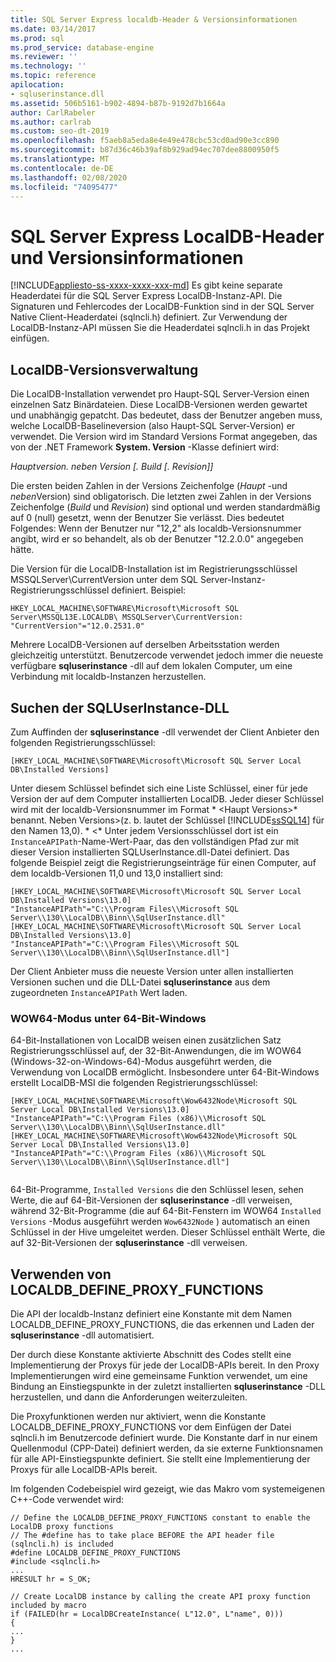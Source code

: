 ```yaml
---
title: SQL Server Express localdb-Header & Versionsinformationen
ms.date: 03/14/2017
ms.prod: sql
ms.prod_service: database-engine
ms.reviewer: ''
ms.technology: ''
ms.topic: reference
apilocation:
- sqluserinstance.dll
ms.assetid: 506b5161-b902-4894-b87b-9192d7b1664a
author: CarlRabeler
ms.author: carlrab
ms.custom: seo-dt-2019
ms.openlocfilehash: f5aeb8a5eda8e4e49e478cbc53cd0ad90e3cc890
ms.sourcegitcommit: b87d36c46b39af8b929ad94ec707dee8800950f5
ms.translationtype: MT
ms.contentlocale: de-DE
ms.lasthandoff: 02/08/2020
ms.locfileid: "74095477"
---
```

# <a name="sql-server-express-localdb-header-and-version-information"></a>SQL Server Express LocalDB-Header und Versionsinformationen
[!INCLUDE[appliesto-ss-xxxx-xxxx-xxx-md](../../includes/appliesto-ss-xxxx-xxxx-xxx-md.md)]
  Es gibt keine separate Headerdatei für die SQL Server Express LocalDB-Instanz-API. Die Signaturen und Fehlercodes der LocalDB-Funktion sind in der SQL Server Native Client-Headerdatei (sqlncli.h) definiert. Zur Verwendung der LocalDB-Instanz-API müssen Sie die Headerdatei sqlncli.h in das Projekt einfügen.  
  
## <a name="localdb-versioning"></a>LocalDB-Versionsverwaltung  
 Die LocalDB-Installation verwendet pro Haupt-SQL Server-Version einen einzelnen Satz Binärdateien. Diese LocalDB-Versionen werden gewartet und unabhängig gepatcht. Das bedeutet, dass der Benutzer angeben muss, welche LocalDB-Baselineversion (also Haupt-SQL Server-Version) er verwendet. Die Version wird im Standard Versions Format angegeben, das von der .NET Framework **System. Version** -Klasse definiert wird:  
  
 *Hauptversion. neben Version [. Build [. Revision]]*  
  
 Die ersten beiden Zahlen in der Versions Zeichenfolge (*Haupt* -und *neben*Version) sind obligatorisch. Die letzten zwei Zahlen in der Versions Zeichenfolge (*Build* und *Revision*) sind optional und werden standardmäßig auf 0 (null) gesetzt, wenn der Benutzer Sie verlässt. Dies bedeutet Folgendes: Wenn der Benutzer nur "12,2" als localdb-Versionsnummer angibt, wird er so behandelt, als ob der Benutzer "12.2.0.0" angegeben hätte.  
  
 Die Version für die LocalDB-Installation ist im Registrierungsschlüssel MSSQLServer\CurrentVersion unter dem SQL Server-Instanz-Registrierungsschlüssel definiert. Beispiel:  
  
```  
HKEY_LOCAL_MACHINE\SOFTWARE\Microsoft\Microsoft SQL Server\MSSQL13E.LOCALDB\ MSSQLServer\CurrentVersion: "CurrentVersion"="12.0.2531.0"  
```  
  
 Mehrere LocalDB-Versionen auf derselben Arbeitsstation werden gleichzeitig unterstützt. Benutzercode verwendet jedoch immer die neueste verfügbare **sqluserinstance** -dll auf dem lokalen Computer, um eine Verbindung mit localdb-Instanzen herzustellen.  
  
## <a name="locating-the-sqluserinstance-dll"></a>Suchen der SQLUserInstance-DLL  
 Zum Auffinden der **sqluserinstance** -dll verwendet der Client Anbieter den folgenden Registrierungsschlüssel:  
  
```  
[HKEY_LOCAL_MACHINE\SOFTWARE\Microsoft\Microsoft SQL Server Local DB\Installed Versions]  
```  
  
 Unter diesem Schlüssel befindet sich eine Liste Schlüssel, einer für jede Version der auf dem Computer installierten LocalDB. Jeder dieser Schlüssel wird mit der localdb-Versionsnummer im Format * \<Haupt Versions>* benannt. Neben Versions>(z. b. lautet der Schlüssel [!INCLUDE[ssSQL14](../../includes/sssql14-md.md)] für den Namen 13,0). * \<* Unter jedem Versionsschlüssel dort ist ein `InstanceAPIPath`-Name-Wert-Paar, das den vollständigen Pfad zur mit dieser Version installierten SQLUserInstance.dll-Datei definiert. Das folgende Beispiel zeigt die Registrierungseinträge für einen Computer, auf dem localdb-Versionen 11,0 und 13,0 installiert sind:  
  
```  
[HKEY_LOCAL_MACHINE\SOFTWARE\Microsoft\Microsoft SQL Server Local DB\Installed Versions\13.0]  
"InstanceAPIPath"="C:\\Program Files\\Microsoft SQL Server\\130\\LocalDB\\Binn\\SqlUserInstance.dll"  
[HKEY_LOCAL_MACHINE\SOFTWARE\Microsoft\Microsoft SQL Server Local DB\Installed Versions\13.0]  
"InstanceAPIPath"="C:\\Program Files\\Microsoft SQL Server\\130\\LocalDB\\Binn\\SqlUserInstance.dll"]  
```  
  
 Der Client Anbieter muss die neueste Version unter allen installierten Versionen suchen und die DLL-Datei **sqluserinstance** aus dem zugeordneten `InstanceAPIPath` Wert laden.  
  
### <a name="wow64-mode-on-64-bit-windows"></a>WOW64-Modus unter 64-Bit-Windows  
 64-Bit-Installationen von LocalDB weisen einen zusätzlichen Satz Registrierungsschlüssel auf, der 32-Bit-Anwendungen, die im WOW64 (Windows-32-on-Windows-64)-Modus ausgeführt werden, die Verwendung von LocalDB ermöglicht. Insbesondere unter 64-Bit-Windows erstellt LocalDB-MSI die folgenden Registrierungsschlüssel:  
  
```  
[HKEY_LOCAL_MACHINE\SOFTWARE\Microsoft\Wow6432Node\Microsoft SQL Server Local DB\Installed Versions\13.0]  
"InstanceAPIPath"="C:\\Program Files (x86)\\Microsoft SQL Server\\130\\LocalDB\\Binn\\SqlUserInstance.dll"  
[HKEY_LOCAL_MACHINE\SOFTWARE\Microsoft\Wow6432Node\Microsoft SQL Server Local DB\Installed Versions\13.0]  
"InstanceAPIPath"="C:\\Program Files (x86)\\Microsoft SQL Server\\130\\LocalDB\\Binn\\SqlUserInstance.dll"]  
  
```  
  
 64-Bit-Programme, `Installed Versions` die den Schlüssel lesen, sehen Werte, die auf 64-Bit-Versionen der **sqluserinstance** -dll verweisen, während 32-Bit-Programme (die auf 64-Bit-Fenstern im WOW64 `Installed Versions` -Modus ausgeführt werden `Wow6432Node` ) automatisch an einen Schlüssel in der Hive umgeleitet werden. Dieser Schlüssel enthält Werte, die auf 32-Bit-Versionen der **sqluserinstance** -dll verweisen.  
  
## <a name="using-localdb_define_proxy_functions"></a>Verwenden von LOCALDB_DEFINE_PROXY_FUNCTIONS  
 Die API der localdb-Instanz definiert eine Konstante mit dem Namen LOCALDB_DEFINE_PROXY_FUNCTIONS, die das erkennen und Laden der **sqluserinstance** -dll automatisiert.  
  
 Der durch diese Konstante aktivierte Abschnitt des Codes stellt eine Implementierung der Proxys für jede der LocalDB-APIs bereit. In den Proxy Implementierungen wird eine gemeinsame Funktion verwendet, um eine Bindung an Einstiegspunkte in der zuletzt installierten **sqluserinstance** -DLL herzustellen, und dann die Anforderungen weiterzuleiten.  
  
 Die Proxyfunktionen werden nur aktiviert, wenn die Konstante LOCALDB_DEFINE_PROXY_FUNCTIONS vor dem Einfügen der Datei sqlncli.h im Benutzercode definiert wurde. Die Konstante darf in nur einem Quellenmodul (CPP-Datei) definiert werden, da sie externe Funktionsnamen für alle API-Einstiegspunkte definiert. Sie stellt eine Implementierung der Proxys für alle LocalDB-APIs bereit.  
  
 Im folgenden Codebeispiel wird gezeigt, wie das Makro vom systemeigenen C++-Code verwendet wird:  
  
```  
// Define the LOCALDB_DEFINE_PROXY_FUNCTIONS constant to enable the LocalDB proxy functions   
// The #define has to take place BEFORE the API header file (sqlncli.h) is included  
#define LOCALDB_DEFINE_PROXY_FUNCTIONS  
#include <sqlncli.h>  
...  
HRESULT hr = S_OK;  
  
// Create LocalDB instance by calling the create API proxy function included by macro  
if (FAILED(hr = LocalDBCreateInstance( L"12.0", L"name", 0)))  
{  
...  
}  
...  
  
```  
  
  
